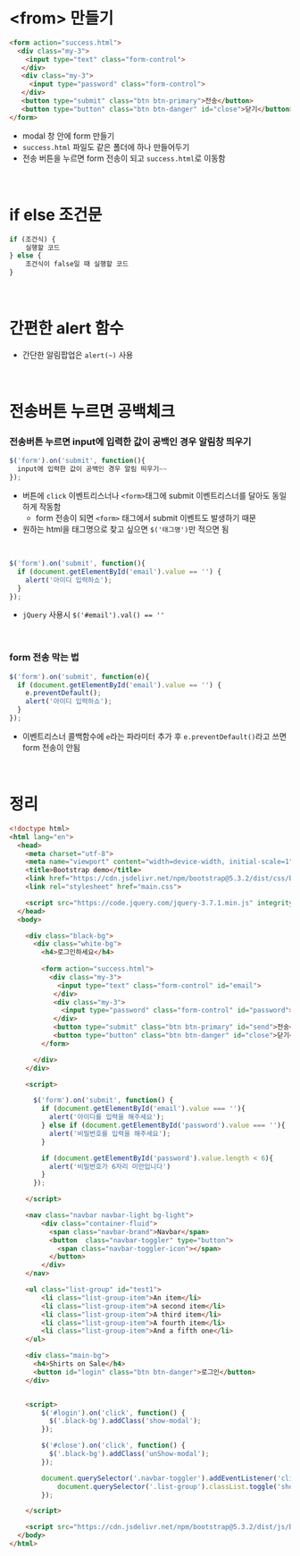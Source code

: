 # \<from> 만들기
```html
<form action="success.html">
  <div class="my-3">
    <input type="text" class="form-control">
   </div>
   <div class="my-3">
     <input type="password" class="form-control">
   </div>
   <button type="submit" class="btn btn-primary">전송</button>
   <button type="button" class="btn btn-danger" id="close">닫기</button>
</form> 
```
- modal 창 안에 form 만들기
- `success.html` 파일도 같은 폴더에 하나 만들어두기
- 전송 버튼을 누르면 form 전송이 되고 `success.html`로 이동함

<br>

# if else 조건문
```javascript
if (조건식) {
    실행할 코드
} else {
    조건식이 false일 때 실행할 코드
}
```

<br>

# 간편한 alert 함수
- 간단한 알림팝업은 `alert(~)` 사용

<br>

# 전송버튼 누르면 공백체크
### 전송버튼 누르면 input에 입력한 값이 공백인 경우 알림창 띄우기
```javascript
$('form').on('submit', function(){
  input에 입력한 값이 공백인 경우 알림 띄우기~~
});
```
- 버튼에 `click` 이벤트리스너나 `<form>`태그에 submit 이벤트리스너를 달아도 동일하게 작동함
  - form 전송이 되면 `<form>` 태그에서 submit 이벤트도 발생하기 때문
- 원하는 html을 태그명으로 찾고 싶으면 `$('태그명')`만 적으면 됨

<br>

```javascript
$('form').on('submit', function(){
  if (document.getElementById('email').value == '') {
    alert('아이디 입력하쇼');
  }
});
```
- `jQuery` 사용시 `$('#email').val() == ''`

<br>

### form 전송 막는 법
```javascript
$('form').on('submit', function(e){
  if (document.getElementById('email').value == '') {
    e.preventDefault();
    alert('아이디 입력하쇼');
  }
});
```
- 이벤트리스너 콜백함수에 `e`라는 파라미터 추가 후 `e.preventDefault()`라고 쓰면 form 전송이 안됨

<br>

# 정리
```html
<!doctype html>
<html lang="en">
  <head>
    <meta charset="utf-8">
    <meta name="viewport" content="width=device-width, initial-scale=1">
    <title>Bootstrap demo</title>
    <link href="https://cdn.jsdelivr.net/npm/bootstrap@5.3.2/dist/css/bootstrap.min.css" rel="stylesheet" integrity="sha384-T3c6CoIi6uLrA9TneNEoa7RxnatzjcDSCmG1MXxSR1GAsXEV/Dwwykc2MPK8M2HN" crossorigin="anonymous">
    <link rel="stylesheet" href="main.css">

    <script src="https://code.jquery.com/jquery-3.7.1.min.js" integrity="sha256-/JqT3SQfawRcv/BIHPThkBvs0OEvtFFmqPF/lYI/Cxo=" crossorigin="anonymous"></script>
  </head>
  <body>

    <div class="black-bg">
      <div class="white-bg">
        <h4>로그인하세요</h4>
        
        <form action="success.html">
          <div class="my-3">
            <input type="text" class="form-control" id="email">
           </div>
           <div class="my-3">
             <input type="password" class="form-control" id="password">
           </div>
           <button type="submit" class="btn btn-primary" id="send">전송</button>
           <button type="button" class="btn btn-danger" id="close">닫기</button>
        </form>

      </div>
    </div>

    <script>

      $('form').on('submit', function() {
        if (document.getElementById('email').value === ''){
          alert('아이디를 입력을 해주세요');
        } else if (document.getElementById('password').value === ''){
          alert('비밀번호를 입력을 해주세요');
        }

        if (document.getElementById('password').value.length < 6){
          alert('비밀번호가 6자리 미만입니다')
        }
      });

    </script>

    <nav class="navbar navbar-light bg-light">
        <div class="container-fluid">
          <span class="navbar-brand">Navbar</span>
          <button  class="navbar-toggler" type="button">
            <span class="navbar-toggler-icon"></span>
          </button>
        </div>
    </nav> 

    <ul class="list-group" id="test1">
        <li class="list-group-item">An item</li>
        <li class="list-group-item">A second item</li>
        <li class="list-group-item">A third item</li>
        <li class="list-group-item">A fourth item</li>
        <li class="list-group-item">And a fifth one</li>
    </ul>

    <div class="main-bg">
      <h4>Shirts on Sale</h4>
      <button id="login" class="btn btn-danger">로그인</button>
    </div>


    <script>
        $('#login').on('click', function() {
          $('.black-bg').addClass('show-modal');
        });

        $('#close').on('click', function() {
          $('.black-bg').addClass('unShow-modal');
        });

        document.querySelector('.navbar-toggler').addEventListener('click', function() {
            document.querySelector('.list-group').classList.toggle('show');
        });

    </script>

    <script src="https://cdn.jsdelivr.net/npm/bootstrap@5.3.2/dist/js/bootstrap.bundle.min.js" integrity="sha384-C6RzsynM9kWDrMNeT87bh95OGNyZPhcTNXj1NW7RuBCsyN/o0jlpcV8Qyq46cDfL" crossorigin="anonymous"></script>
  </body>
</html>
```